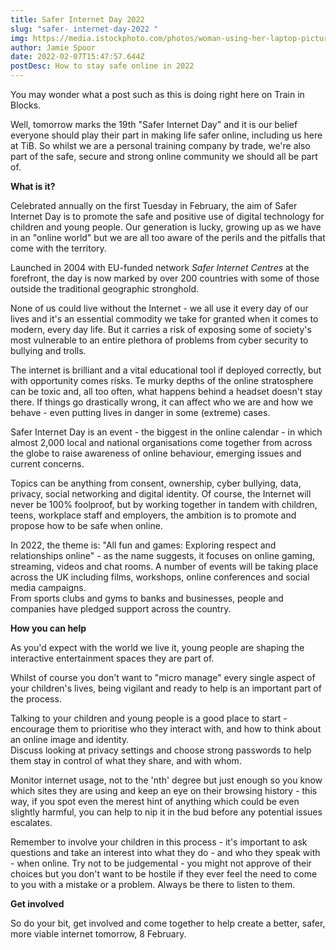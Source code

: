 ```yaml
---
title: Safer Internet Day 2022
slug: "safer- internet-day-2022 "
img: https://media.istockphoto.com/photos/woman-using-her-laptop-picture-id643897728?k=20&m=643897728&s=612x612&w=0&h=PQ-kP6bZ5xSR_D9fkapdAiErXZwUNQCBsDmJ1AvyXaQ=
author: Jamie Spoor
date: 2022-02-07T15:47:57.644Z
postDesc: How to stay safe online in 2022
---
```

You may wonder what a post such as this is doing right here on Train in Blocks.

Well, tomorrow marks the 19th "Safer Internet Day" and it is our belief everyone should play their part in making life safer online, including us here at TiB. So whilst we are a personal training company by trade, we're also part of the safe, secure and strong online community we should all be part of. 

**What is it?**

Celebrated annually on the first Tuesday in February, the aim of Safer Internet Day is to promote the safe and positive use of digital technology for children and young people. Our generation is lucky, growing up as we have in an "online world" but we are all too aware of the perils and the pitfalls that come with the territory. 

Launched in 2004 with EU-funded network *Safer Internet Centres* at the forefront, the day is now marked by over 200 countries with some of those outside the traditional geographic stronghold. 

None of us could live without the Internet - we all use it every day of our lives and it's an essential commodity we take for granted when it comes to modern, every day life. But it carries a risk of exposing some of society's most vulnerable to an entire plethora of problems from cyber security to bullying and trolls. 

The internet is brilliant and a vital educational tool if deployed correctly, but with opportunity comes risks. Te murky depths of the online stratosphere can be toxic and, all too often, what happens behind a headset doesn't stay there. If things go drastically wrong, it can affect who we are and how we behave - even putting lives in danger in some (extreme) cases. 

Safer Internet Day is an event - the biggest in the online calendar - in which almost 2,000 local and national organisations come together from across the globe to raise awareness of online behaviour, emerging issues and current concerns. 

Topics can be anything from consent, ownership, cyber bullying, data, privacy, social networking and digital identity. Of course, the Internet will never be 100% foolproof, but by working together in tandem with children, teens, workplace staff and employers, the ambition is to promote and propose how to be safe when online. 

In 2022, the theme is: "All fun and games: Exploring respect and relationships online" - as the name suggests, it focuses on online gaming, streaming, videos and chat rooms. A number of events will be taking place across the UK including films, workshops, online conferences and social media campaigns. \
From sports clubs and gyms to banks and businesses, people and companies have pledged support across the country. 

**How you can help**

As you'd expect with the world we live it, young people are shaping the interactive entertainment spaces they are part of. 

Whilst of course you don't want to "micro manage" every single aspect of your children's lives, being vigilant and ready to help is an important part of the process.

Talking to your children and young people is a good place to start - encourage them to prioritise who they interact with, and how to think about an online image and identity.\
Discuss looking at privacy settings and choose strong passwords to help them stay in control of what they share, and with whom. 

Monitor internet usage, not to the 'nth' degree but just enough so you know which sites they are using and keep an eye on their browsing history - this way, if you spot even the merest hint of anything which could be even slightly harmful, you can help to nip it in the bud before any potential issues escalates. 

Remember to involve your children in this process - it's important to ask questions and take an interest into what they do - and who they speak with - when online. Try not to be judgemental - you might not approve of their choices but you don't want to be hostile if they ever feel the need to come to you with a mistake or a problem. Always be there to listen to them. 

**Get involved**

So do your bit, get involved and come together to help create a better, safer, more viable internet tomorrow, 8 February.